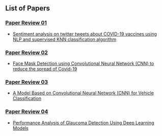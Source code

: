 ## List of Papers

### [Paper Review 01](https://github.com/aatansen/Paper-Review/blob/main/Paper%20Review%2001%20-%20Sentiment%20analysis%20on%20twitter%20tweets%20about%20COVID-19%20vaccines%20using%20NLP%20and%20supervised%20KNN%20classification%20algorithm.pdf)

- [Sentiment analysis on twitter tweets about COVID-19 vaccines using NLP and supervised KNN classification algorithm](https://scholar.google.com/citations?view_op=view_citation&hl=en&user=B_jBQo0AAAAJ&citation_for_view=B_jBQo0AAAAJ:UeHWp8X0CEIC)

### [Paper Review 02](https://github.com/aatansen/Paper-Review/blob/main/Paper%20Review%2002%20-%20Face%20Mask%20Detection%20using%20Convolutional%20Neural%20Network%20(CNN)%20to%20reduce%20the%20spread%20of%20Covid-19.pdf)

- [Face Mask Detection using Convolutional Neural Network (CNN) to reduce the spread of Covid-19](https://scholar.google.com/citations?view_op=view_citation&hl=en&user=B_jBQo0AAAAJ&citation_for_view=B_jBQo0AAAAJ:W7OEmFMy1HYC)

### [Paper Review 03](https://github.com/aatansen/Paper-Review/blob/main/Paper%20Review%2003%20-%20A%20Model%20Based%20on%20Convolutional%20Neural%20Network%20(CNN)%20for%20Vehicle%20Classification.pdf)

- [A Model Based on Convolutional Neural Network (CNN) for Vehicle Classification](https://scholar.google.com/citations?view_op=view_citation&hl=en&user=B_jBQo0AAAAJ&cstart=20&pagesize=80&citation_for_view=B_jBQo0AAAAJ:YsMSGLbcyi4C)

### [Paper Review 04](https://github.com/aatansen/Paper-Review/blob/main/Paper%20Review%2004%20-%20Performance%20Analysis%20of%20Glaucoma%20Detection%20Using%20Deep%20Learning%20Models.pdf)

- [Performance Analysis of Glaucoma Detection Using Deep Learning Models](https://scholar.google.com/citations?view_op=view_citation&hl=en&user=B_jBQo0AAAAJ&citation_for_view=B_jBQo0AAAAJ:LkGwnXOMwfcC)